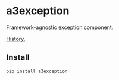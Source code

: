 # a3exception

Framework-agnostic exception component.

[History.](HISTORY.md)

## Install

```shell script
pip install a3exception

```
